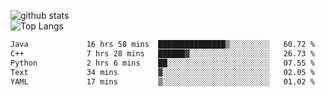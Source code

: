 ![github stats](https://github-readme-stats.vercel.app/api?username=AndreFerreira5&show_icons=true&theme=dark&count_private=true)
<br>
![Top Langs](https://github-readme-stats.vercel.app/api/top-langs/?username=AndreFerreira5&layout=compact&theme=dark)
<br>
<!--START_SECTION:waka-->

```txt
Java             16 hrs 58 mins  ███████████████▒░░░░░░░░░   60.72 %
C++              7 hrs 28 mins   ██████▓░░░░░░░░░░░░░░░░░░   26.73 %
Python           2 hrs 6 mins    ██░░░░░░░░░░░░░░░░░░░░░░░   07.55 %
Text             34 mins         ▓░░░░░░░░░░░░░░░░░░░░░░░░   02.05 %
YAML             17 mins         ▒░░░░░░░░░░░░░░░░░░░░░░░░   01.02 %
```

<!--END_SECTION:waka-->
